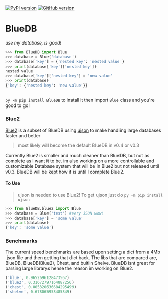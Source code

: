 [![PyPI version](https://badge.fury.io/py/BlueDB.svg)](https://badge.fury.io/py/BlueDB) 
[![GitHub version](https://badge.fury.io/gh/Enderdas%2FBlueDB.svg)](https://badge.fury.io/gh/Enderdas%2FBlueDB)
# BlueDB
*use my database, is good!*

```python
>>> from BlueDB import Blue
>>> database = Blue('database')
>>> database['key'] = {'nested key': 'nested value'}
>>> print(database['key']['nested key'])
nested value
>>> database['key']['nested key'] = 'new value'
>>> print(database)
{'key': {'nested key': 'new value'}}
```

##

`py -m pip install BlueDB` to install it then import `Blue` class and you're good to go!


### Blue2

[Blue2](BlueDB/blue2.py) is a subset of BlueDB using [ujson](https://github.com/esnme/ultrajson) to make handling large databases faster and better
>most likely will become the default BlueDB in v0.4 or v0.3

Currently Blue2 is smaller and much cleaner than BlueDB, but not as complete as I want it to be.  im also working on a more controllable and customizable Database system that will be in Blue2 but not released until v0.3. BlueDB will be kept how it is until I complete Blue2.

#### To Use
> ujson is needed to use Blue2!  To get ujson just do `py -m pip install ujson`
```py
>>> from BlueDB.blue2 import Blue
>>> database = Blue('test') #very JSON wow!
>>> database['key'] = 'some value'
>>> print(database)
{'key': 'some value'}
```

### Benchmarks

The current speed benchmarks are based upon setting a dict from a 4Mb .json file and then getting that dict back. The libs that are compared are, BlueDB, BlueDB(Blue2), Chest, and buitlin Shelve.  BlueDB isnt great for parsing large librarys hense the reason im working on Blue2.

```py
('blue', 0.9652696128473567)
('blue2', 0.31672797164887256)
('chest', 0.005320636684295499)
('shelve', 0.678065958485849)
```
